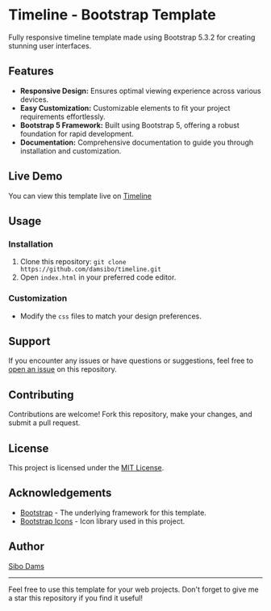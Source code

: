 # Timeline - Bootstrap Template

Fully responsive timeline template made using Bootstrap 5.3.2 for creating stunning user interfaces.

## Features

- **Responsive Design:** Ensures optimal viewing experience across various devices.
- **Easy Customization:** Customizable elements to fit your project requirements effortlessly.
- **Bootstrap 5 Framework:** Built using Bootstrap 5, offering a robust foundation for rapid development.
- **Documentation:** Comprehensive documentation to guide you through installation and customization.
  
## Live Demo
You can view this template live on [Timeline](https://demos.bluewebtools.com/timeline)

## Usage

### Installation

1. Clone this repository: `git clone https://github.com/damsibo/timeline.git`
2. Open `index.html` in your preferred code editor.

### Customization

- Modify the `css` files to match your design preferences.

## Support

If you encounter any issues or have questions or suggestions, feel free to [open an issue](https://github.com/damsibo/timeline/issues) on this repository.

## Contributing

Contributions are welcome! Fork this repository, make your changes, and submit a pull request.

## License

This project is licensed under the [MIT License](LICENSE).

## Acknowledgements

- [Bootstrap](https://getbootstrap.com/) - The underlying framework for this template.
- [Bootstrap Icons](https://icons.getbootstrap.com/) - Icon library used in this project.

## Author

[Sibo Dams](https://github.com/damsibo)

---

Feel free to use this template for your web projects. Don't forget to give me a star this repository if you find it useful!

